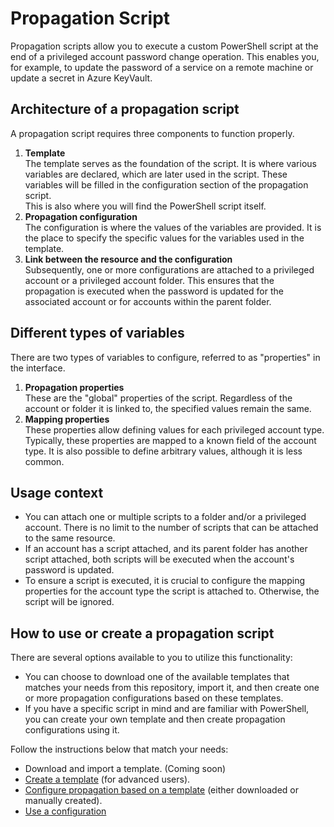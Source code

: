 ﻿# Propagation Script

Propagation scripts allow you to execute a custom PowerShell script at the end of a privileged account password change operation. This enables you, for example, to update the password of a service on a remote machine or update a secret in Azure KeyVault.

## Architecture of a propagation script

A propagation script requires three components to function properly.
1. **Template**   
The template serves as the foundation of the script. It is where various variables are declared, which are later used in the script. These variables will be filled in the configuration section of the propagation script.   
This is also where you will find the PowerShell script itself.
2. **Propagation configuration**   
The configuration is where the values of the variables are provided. It is the place to specify the specific values for the variables used in the template.
3. **Link between the resource and the configuration**   
Subsequently, one or more configurations are attached to a privileged account or a privileged account folder. This ensures that the propagation is executed when the password is updated for the associated account or for accounts within the parent folder.

## Different types of variables
There are two types of variables to configure, referred to as "properties" in the interface.
1. **Propagation properties**   
These are the "global" properties of the script. Regardless of the account or folder it is linked to, the specified values remain the same.
2. **Mapping properties**   
These properties allow defining values for each privileged account type. Typically, these properties are mapped to a known field of the account type. It is also possible to define arbitrary values, although it is less common.

## Usage context
- You can attach one or multiple scripts to a folder and/or a privileged account. There is no limit to the number of scripts that can be attached to the same resource.
- If an account has a script attached, and its parent folder has another script attached, both scripts will be executed when the account's password is updated.
- To ensure a script is executed, it is crucial to configure the mapping properties for the account type the script is attached to. Otherwise, the script will be ignored.

## How to use or create a propagation script
There are several options available to you to utilize this functionality:
- You can choose to download one of the available templates that matches your needs from this repository, import it, and then create one or more propagation configurations based on these templates.
- If you have a specific script in mind and are familiar with PowerShell, you can create your own template and then create propagation configurations using it.

Follow the instructions below that match your needs:
- Download and import a template. (Coming soon)
- [Create a template](./Create-A-Template.md) (for advanced users).
- [Configure propagation based on a template](./Configure-Propagation.md) (either downloaded or manually created).
- [Use a configuration](./Use-A-Configuration.md)